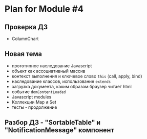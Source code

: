 # Plan for Module #4

## Проверка ДЗ

* ColumnChart

## Новая тема

* прототипное наследование Javascript
* объект как ассоциативный массив
* контекст выполнения и ключевое слово `this` (call, apply, bind) 
* наследование классов, использование `extends`
* загрузка документа, каким образом браузер читает html
* событие `domContentLoaded`
* Javascript modules
* Коллекции Map и Set
* тесты - продолжение

## Разбор ДЗ - "SortableTable" и "NotificationMessage" компонент
